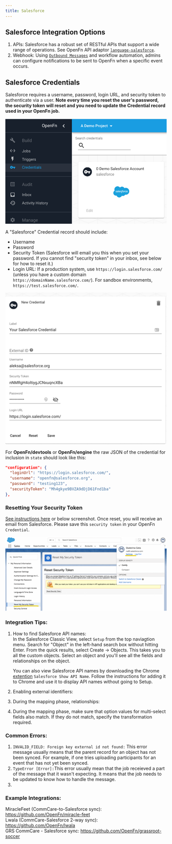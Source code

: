 ```yaml
---
title: Salesforce
---
```


## Salesforce Integration Options

1. APIs: Salesforce has a robust set of RESTful APIs that support a wide range
   of operations. See OpenFn API adaptor
   [`language-salesforce`](https://github.com/OpenFn/language-salesforce).
2. Webhook: Using
   [`Outbound Messages`](https://developer.salesforce.com/docs/atlas.en-us.api.meta/api/sforce_api_om_outboundmessaging_understanding.htm)
   and workflow automation, admins can configure notifications to be sent to
   OpenFn when a specific event occurs.

## Salesforce Credentials

Salesforce requires a username, password, login URL, and security token to
authenticate via a user. **Note every time you reset the user's password, the
security token will reset and you need to update the Credential record used in
your OpenFn job.**

![Credentials Menu](/img/credentials.png)

A "Salesforce" Credential record should include:

- Username
- Password
- Security Token (Salesforce will email you this when you set your password. If
  you cannot find "security token" in your inbox, see below for how to reset
  it.)
- Login URL: If a production system, use `https://login.salesforce.com/` (unless
  you have a custom domain `https://domainName.salesforce.com/`). For sandbox
  environments, `https://test.salesforce.com/`.

![Salesforce Cred](/img/salesforce-cred.png)

For **OpenFn/devtools** or **OpenFn/engine** the raw JSON of the credential for
inclusion in `state` should look like this:

```json
"configuration": {
  "loginUrl": "https://login.salesforce.com/",
  "username": "openfn@salesforce.org",
  "password": "testing123",
  "securityToken": "Mh4gkye9BVZA9dDjD61Fnd1ba"
},
```

### Resetting Your Security Token

[See instructions here](https://help.salesforce.com/articleView?id=sf.user_security_token.htm&type=5)
or below screenshot. Once reset, you will receive an email from Salesforce.
Please save this `security token` in your OpenFn `Credential`.

![Token Reset](/img/security-token.png)

### Integration Tips:
1. How to find Salesforce API names:   
   In the Salesforce Classic View, select `Setup` from the top naviagtion menu. Search for "Object" in the left-hand search box without hitting Enter. From the   quick results, select Create -> Objects. This takes you to all the custom objects. Select an object and you'll see all the fields and relationships on the object. 

   You can also view Salesforce API names by downloading the Chrome [extention](https://chrome.google.com/webstore/detail/salesforce-show-api-name/dcfecmnffjopafbbbaepgopfcphnoham) `Salesforce Show API Name`. Follow the instructions for adding it to Chrome and use it to display API names without going to Setup. 
2. Enabling external identifiers: 
3. During the mapping phase, relationships: 
4. During the mapping phase, make sure that option values for multi-select fields also match. If they do not match, specify the transformation required.

### Common Errors:
1. `INVALID_FIELD: Foreign key external id not found:` This error message usually means that the parent record for an object has not been synced. For example, if one tries uploading participants for an event that has not yet been synced.  
2. `TypeError [Error]:`This error usually mean that the job receieved a part of the message that it wasn't expecting. It means that the job needs to be updated to know how to handle the message. 
3. 

### Example Integrations:
MiracleFeet (CommCare-to-Salesforce sync): https://github.com/OpenFn/miracle-feet  
Lwala (CommCare-Salesforce 2-way sync): https://github.com/OpenFn/lwala  
GRS CommCare - Salesforce sync: https://github.com/OpenFn/grassroot-soccer  
